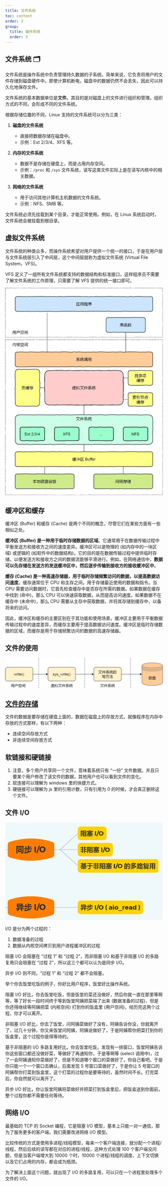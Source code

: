 ```yaml
---
title: 文件系统
toc: content
order: 3
group:
  title: 操作系统
  order: 3
---
```


## 文件系统 🗂️

文件系统是操作系统中负责管理持久数据的子系统。简单来说，它负责将用户的文件存储到磁盘硬件中。即使计算机断电，磁盘中的数据仍然不会丢失，因此可以持久化地保存文件。

文件系统的基本数据单位是**文件**。其目的是对磁盘上的文件进行组织和管理。组织方式的不同，会形成不同的文件系统。

根据存储位置的不同，Linux 支持的文件系统可以分为三类：

1. **磁盘的文件系统**
   - 直接把数据存储在磁盘中。
   - 示例：Ext 2/3/4、XFS 等。

2. **内存的文件系统**
   - 数据不是存储在硬盘上，而是占用内存空间。
   - 示例：`/proc` 和 `/sys` 文件系统，读写这类文件实际上是在读写内核中的相关数据。

3. **网络的文件系统**
   - 用于访问其他计算机主机数据的文件系统。
   - 示例：NFS、SMB 等。

文件系统必须先挂载到某个目录，才能正常使用。例如，在 Linux 系统启动时，文件系统会被挂载到根目录。

## 虚拟文件系统

文件系统的种类众多，而操作系统希望对用户提供一个统一的接口，于是在用户层与文件系统层引入了中间层，这个中间层就称为虚拟文件系统 (Virtual File System，VFS)。

VFS 定义了一组所有文件系统都支持的数据结构和标准接口，这样程序员不需要了解文件系统的工作原理，只需要了解 VFS 提供的统一接口即可。

![20240409224729](https://raw.githubusercontent.com/chuenwei0129/my-picgo-repo/master/me/20240409224729.png)

## 缓冲区和缓存

缓冲区 (Buffer) 和缓存 (Cache) 是两个不同的概念，尽管它们在某些方面有一些相似之处。

**缓冲区 (Buffer) 是一种用于临时存储数据的区域**。它通常用于在数据传输过程中平衡发送方和接收方之间的速度差异。缓冲区可以是物理的 (如内存中的一块区域) 或逻辑的 (如软件中的数据结构)。它的目的是在数据传输过程中提供临时存储，以便发送方和接收方之间的数据流能够平滑进行。例如，在网络通信中，**数据可以先存储在发送方的发送缓冲区中，然后逐步传输到接收方的接收缓冲区中**。

**缓存 (Cache) 是一种高速存储器，用于临时存储频繁访问的数据，以提高数据访问速度**。缓存通常位于 CPU 和主存之间，用于存储最近使用的数据和指令。当 CPU 需要访问数据时，它首先检查缓存中是否存在所需的数据。如果数据在缓存中找到 (命中)，那么 CPU 可以快速获取数据，从而提高访问速度。如果数据不在缓存中 (未命中)，那么 CPU 需要从主存中获取数据，并将其存储到缓存中，以备将来的访问。

因此，缓冲区和缓存的主要区别在于其功能和使用场景。缓冲区主要用于平衡数据传输过程中的速度差异，而缓存主要用于提高数据访问速度。缓冲区是临时存储数据的区域，而缓存是用于存储频繁访问的数据的高速存储器。

## 文件的使用

![20240409224842](https://raw.githubusercontent.com/chuenwei0129/my-picgo-repo/master/me/20240409224842.png)

## [文件的存储](https://xiaolincoding.com/os/6_file_system/file_system.html#%E6%96%87%E4%BB%B6%E7%9A%84%E5%AD%98%E5%82%A8)

文件的数据是要存储在硬盘上面的，数据在磁盘上的存放方式，就像程序在内存中存放的方式那样，有以下两种：

- 连续空间存放方式
- 非连续空间存放方式

## 软链接和硬链接

1. 注意，多个用户共享同一个文件，意味着系统只有 “一份” 文件数据。并且只要某个用户修改了该文件的数据，其他用户也可以看到文件的变化。
2. 软连接可以理解为 windows 里的快捷方式。
3. 硬链接可以理解为 js 里的引用计数，只有引用为 0 的时候，才会真正删除这个文件。

## 文件 I/O

![20240409225543](https://raw.githubusercontent.com/chuenwei0129/my-picgo-repo/master/me/20240409225543.png)

I/O 是分为两个过程的：

1. 数据准备的过程
2. 数据从内核空间拷贝到用户进程缓冲区的过程

阻塞 I/O 会阻塞在 “过程 1” 和 “过程 2”，而非阻塞 I/O 和基于非阻塞 I/O 的多路复用只会阻塞在 “过程 2”，所以这三个都可以认为是同步 I/O。

异步 I/O 则不同，“过程 1” 和 “过程 2” 都不会阻塞。

举个你去饭堂吃饭的例子，你好比用户程序，饭堂好比操作系统。

阻塞 I/O 好比，你去饭堂吃饭，但是饭堂的菜还没做好，然后你就一直在那里等啊等，等了好长一段时间终于等到饭堂阿姨把菜端了出来 (数据准备的过程)，但是你还得继续等阿姨把菜 (内核空间) 打到你的饭盒里 (用户空间)，经历完这两个过程，你才可以离开。

非阻塞 I/O 好比，你去了饭堂，问阿姨菜做好了没有，阿姨告诉你没，你就离开了，过几十分钟，你又来饭堂问阿姨，阿姨说做好了，于是阿姨帮你把菜打到你的饭盒里，这个过程你是得等待的。

基于非阻塞的 I/O 多路复用好比，你去饭堂吃饭，发现有一排窗口，饭堂阿姨告诉你这些窗口都还没做好菜，等做好了再通知你，于是等啊等 (select 调用中)，过了一会阿姨通知你菜做好了，但是不知道哪个窗口的菜做好了，你自己看吧。于是你只能一个一个窗口去确认，后面发现 5 号窗口菜做好了，于是你让 5 号窗口的阿姨帮你打菜到饭盒里，这个打菜的过程你是要等待的，虽然时间不长。打完菜后，你自然就可以离开了。

异步 I/O 好比，你让饭堂阿姨将菜做好并把菜打到饭盒里后，把饭盒送到你面前，整个过程你都不需要任何等待。

## 网络 I/O

最基础的 TCP 的 Socket 编程，它是阻塞 I/O 模型，基本上只能一对一通信，那为了服务更多的客户端，我们需要改进网络 I/O 模型。

比较传统的方式是使用多进程/线程模型，每来一个客户端连接，就分配一个进程/线程，然后后续的读写都在对应的进程/线程，这种方式处理 100 个客户端没问题，但是当客户端增大到 10000 个时，10000 个进程/线程的调度、上下文切换以及它们占用的内存，都会成为瓶颈。

为了解决上面这个问题，就出现了 I/O 的多路复用，可以只在一个进程里处理多个文件的 I/O。

